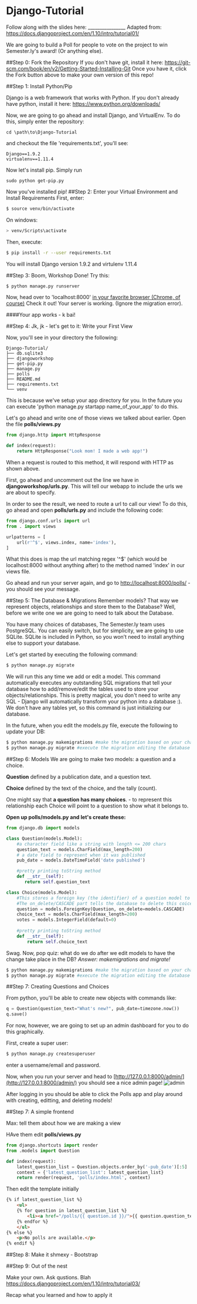 # Django-Tutorial

Follow along with the slides here: ________________
Adapted from: https://docs.djangoproject.com/en/1.10/intro/tutorial01/

We are going to build a Poll for people to vote on the project to win Semester.ly's award! (Or anything else). 

##Step 0: Fork the Repository
If you don't have git, install it here: https://git-scm.com/book/en/v2/Getting-Started-Installing-Git
Once you have it, click the Fork button above to make your own version of this repo! 

##Step 1: Install Python/Pip

Django is a web framework that works with Python. If you don't already have python, install it here: https://www.python.org/downloads/

Now, we are going to go ahead and install Django, and VirtualEnv. To do this, simply enter the repository:
```
cd \path\to\Django-Tutorial
```
and checkout the file 'requirements.txt', you'll see:
```
Django==1.9.2
virtualenv==1.11.4
```
Now let's install pip. Simply run
```
sudo python get-pip.py
```
Now you've installed pip!
##Step 2: Enter your Virtual Environment and Install Requirements
First, enter:
```bash
$ source venv/bin/activate
```
On windows: 
```bash
> venv/Scripts\activate
```
Then, execute: 
```bash
$ pip install -r --user requirements.txt
```
You will install Django version 1.9.2 and virtulenv 1.11.4

##Step 3: Boom, Workshop Done!
Try this: 
```bash
$ python manage.py runserver
```
Now, head over to 'localhost:8000' [in your favorite browser (Chrome, of course)](https://gfycat.com/IllustriousPowerfulIlsamochadegu)
Check it out! Your server is working. (Ignore the migration error). 

####Your app works - k bai! 

##Step 4: Jk, jk - let's get to it: Write your First View

Now, you'll see in your directory the following: 
```
Django-Tutorial/
├── db.sqlite3
├── djangoworkshop
├── get-pip.py
├── manage.py
├── polls
├── README.md
├── requirements.txt
└── venv
```
This is because we've setup your app directory for you. In the future you can execute 'python manage.py startapp name_of_your_app' to do this. 

Let's go ahead and write one of those views we talked about earlier. Open the file **polls/views.py**
```python
from django.http import HttpResponse

def index(request):
    return HttpResponse("Look mom! I made a web app!")
```
When a request is routed to this method, it will respond with HTTP as shown above.

First, go ahead and uncomment out the line we have in **djangoworkshop/urls.py**. This will tell our webapp to include the urls we are about to specify. 

In order to see the result, we need to route a url to call our view! To do this, go ahead and open **polls/urls.py** and include the following code:
```python
from django.conf.urls import url
from . import views

urlpatterns = [
    url(r'^$', views.index, name='index'),
]
```
What this does is map the url matching regex '^$' (which would be localhost:8000 without anything after) to the method named 'index' in our views file. 

Go ahead and run your server again, and go to [http://localhost:8000/polls/](http://localhost:8000/polls/) - you should see your message. 

##Step 5: The Database & Migrations
Remember models? That way we represent objects, relationships and store them to the Database? 
Well, before we write one we are going to need to talk about the Database. 

You have many choices of databases, The Semester.ly team uses PostgreSQL. You can easily switch, but for simplicity, we are going to use SQLite. SQLite is included in Python, so you won’t need to install anything else to support your database.

Let's get started by executing the following command:
```bash
$ python manage.py migrate
```
We will run this any time we add or edit a model. This command automatically executes any outstanding SQL migrations that tell your database how to add/remove/edit the tables used to store your objects/relationships. This is pretty magical, you don't need to write any SQL - Django will automatically transform your python into a database :). We don't have any tables yet, so this command is just initializing our database. 

In the future, when you edit the models.py file, execute the following to update your DB: 
```bash
$ python manage.py makemigrations #make the migration based on your changes
$ python manage.py migrate #execute the migration editing the database
```

##Step 6: Models
We are going to make two models: a question and a choice.

**Question** defined by a publication date, and a question text.

**Choice** defined by the text of the choice, and the tally (count).

One might say that **a question has many choices**. - to represent this relationship each Choice will point to a question to show what it belongs to. 

**Open up polls/models.py and let's create these:**
```python
from django.db import models

class Question(models.Model):
    #a character field like a string with length <= 200 chars
    question_text = models.CharField(max_length=200)
    # a date field to represent when it was published
    pub_date = models.DateTimeField('date published')

    #pretty printing toString method
    def __str__(self):
       return self.question_text

class Choice(models.Model):
    #This stores a foreign key (the identifier) of a question model to which this choice belongs
    #The on_delete/CASCADE part tells the database to delete this coice if the question is deleted
    question = models.ForeignKey(Question, on_delete=models.CASCADE)
    choice_text = models.CharField(max_length=200)
    votes = models.IntegerField(default=0)
    
    #pretty printing toString method
    def __str__(self):
        return self.choice_text
 ```

Swag. Now, pop quiz: what do we do after we edit models to have the change take place in the DB? 
*Answer: makemigrations and migrate!*

```bash
$ python manage.py makemigrations #make the migration based on your changes
$ python manage.py migrate #execute the migration editing the database
```

##Step 7: Creating Questions and Choices

From python, you'll be able to create new objects with commands like: 

```python
q = Question(question_text="What's new?", pub_date=timezone.now())
q.save()
```

For now, however, we are going to set up an admin dashboard for you to do this graphically. 

First, create a super user:
```bash
$ python manage.py createsuperuser
```
enter a username/email and password.

Now, when you run your server and head to [http://127.0.0.1:8000/admin/](http://127.0.0.1:8000/admin/) you should see a nice admin page! ![admin](https://docs.djangoproject.com/en/1.10/_images/admin01.png)

After logging in you should be able to click the Polls app and play around with creating, editting, and deleting models!


##Step 7: A simple frontend

Max: tell them about how we are making a view

HAve them edit **polls/views.py**
```python
from django.shortcuts import render
from .models import Question

def index(request):
    latest_question_list = Question.objects.order_by('-pub_date')[:5]
    context = {'latest_question_list': latest_question_list}
    return render(request, 'polls/index.html', context)
```

Then edit the template initially 

```html
{% if latest_question_list %}
    <ul>
    {% for question in latest_question_list %}
        <li><a href="/polls/{{ question.id }}/">{{ question.question_text }}</a></li>
    {% endfor %}
    </ul>
{% else %}
    <p>No polls are available.</p>
{% endif %}
```

##Step 8: Make it shmexy - Bootstrap

##Step 9: Out of the nest

Make your own. Ask qustions. Blah
https://docs.djangoproject.com/en/1.10/intro/tutorial03/

Recap what you learned and how to apply it 
